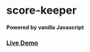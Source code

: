 # score-keeper

#### Powered by vanilla Javascript

### [Live Demo](https://bluecondor.github.io/score-keeper/)
